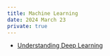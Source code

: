 ```yaml
---
title: Machine Learning
date: 2024 March 23
private: true
---
```


* [Understanding Deep Learning](https://udlbook.github.io/udlbook/)
